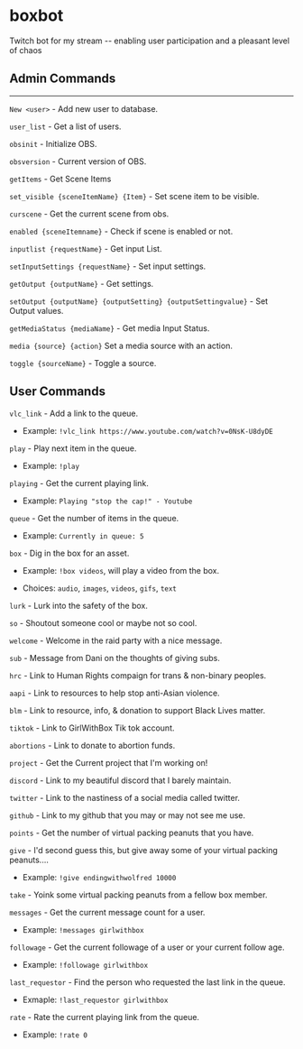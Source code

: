 # boxbot
Twitch bot for my stream -- enabling user participation and a pleasant level of chaos

## Admin Commands

---
`New <user>` - Add new user to database.

`user_list` - Get a list of users.

`obsinit` - Initialize OBS.

`obsversion` - Current version of OBS.

`getItems` - Get Scene Items

`set_visible {sceneItemName} {Item}` - Set scene item to be visible.

`curscene` - Get the current scene from obs.

`enabled {sceneItemname}` - Check if scene is enabled or not.

`inputlist {requestName}` - Get input List.

`setInputSettings {requestName}` - Set input settings.

`getOutput {outputName}` - Get settings.

`setOutput {outputName} {outputSetting} {outputSettingvalue}` - Set Output values.

`getMediaStatus {mediaName}` - Get media Input Status.

`media {source} {action}` Set a media source with an action.

`toggle {sourceName}` - Toggle a source.

## User Commands

`vlc_link` - Add a link to the queue.

- Example: `!vlc_link https://www.youtube.com/watch?v=0NsK-U8dyDE`

`play` - Play next item in the queue.

- Example: `!play`

`playing` - Get the current playing link.

- Example: `Playing "stop the cap!" - Youtube`

`queue` - Get the number of items in the queue.

- Example: `Currently in queue: 5`

`box` - Dig in the box for an asset.

- Example: `!box videos`, will play a video from the box.

- Choices: `audio`, `images`, `videos`, `gifs`, `text`

`lurk` - Lurk into the safety of the box.

`so` - Shoutout someone cool or maybe not so cool.

`welcome` - Welcome in the raid party with a nice message.

`sub` - Message from Dani on the thoughts of giving subs.

`hrc` - Link to Human Rights compaign for trans & non-binary peoples.

`aapi` - Link to resources to help stop anti-Asian violence.

`blm` - Link to resource, info, & donation to support Black Lives matter.

`tiktok` - Link to GirlWithBox Tik tok account.

`abortions` - Link to donate to abortion funds.

`project` - Get the Current project that I'm working on!

`discord` - Link to my beautiful discord that I barely maintain.

`twitter` - Link to the nastiness of a social media called twitter.

`github` - Link to my github that you may or may not see me use.

`points` - Get the number of virtual packing peanuts that you have.

`give` - I'd second guess this, but give away some of your virtual packing peanuts....

- Example: `!give endingwithwolfred 10000`

`take` - Yoink some virtual packing peanuts from a fellow box member.

`messages` - Get the current message count for a user.

- Example: `!messages girlwithbox`

`followage` - Get the current followage of a user or your current follow age.

- Example: `!followage girlwithbox`

`last_requestor` - Find the person who requested the last link in the queue.

- Exmaple: `!last_requestor girlwithbox`

`rate` - Rate the current playing link from the queue.

- Example: `!rate 0`
 
